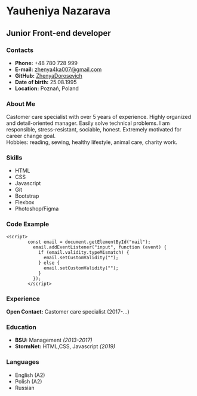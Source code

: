 # Yauheniya Nazarava   
## Junior Front-end developer   
### Contacts   
* **Phone:** +48 780 728 999
* **E-mail:** zhenya4ka007@gmail.com
* **GitHub:** [ZhenyaDorosevich](https://github.com/ZhenyaDorosevich)
* **Date of birth:** 25.08.1995
* **Location:** Poznań, Poland
### About Me
Castomer care specialist with over 5 years of experience. Highly organized and detail-oriented manager. Easily solve technical problems. I am responsible, stress-resistant, sociable, honest. Extremely motivated for career change goal.  
Hobbies: reading, sewing, healthy lifestyle, animal care, charity work.
### Skills
* HTML
* CSS
* Javascript
* Git
* Bootstrap
* Flexbox
* Photoshop/Figma
### Code Example
```
<script>
        const email = document.getElementById("mail");
          email.addEventListener("input", function (event) {
            if (email.validity.typeMismatch) {
              email.setCustomValidity("");
            } else {
              email.setCustomValidity("");
            }
          }); 
        </script>
```
### Experience
**Open Contact:** Castomer care specialist (2017-...)
### Education
* **BSU:** Management *(2013-2017)*
* **StormNet:** HTML,CSS, Javascript *(2019)*
### Languages
* English (A2)
* Polish (A2)
* Russian
